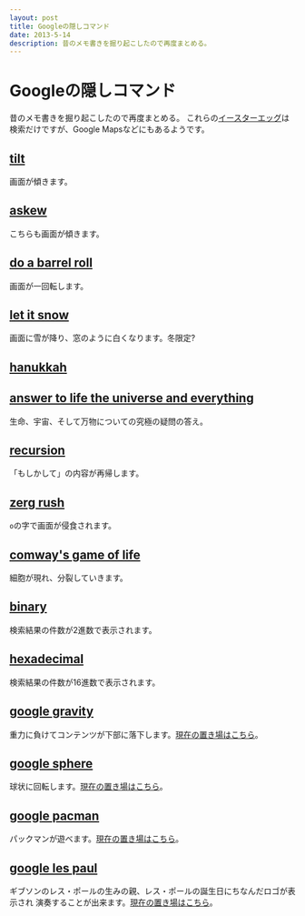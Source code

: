 ```yaml
---
layout: post
title: Googleの隠しコマンド
date: 2013-5-14
description: 昔のメモ書きを掘り起こしたので再度まとめる。
---
```


# Googleの隠しコマンド

昔のメモ書きを掘り起こしたので再度まとめる。
これらの[イースターエッグ](http://ja.wikipedia.org/wiki/イースターエッグ)は検索だけですが、Google Mapsなどにもあるようです。

## [tilt](https://www.google.co.jp/search?q=tilt)

画面が傾きます。

## [askew](https://www.google.co.jp/search?q=askew)

こちらも画面が傾きます。

## [do a barrel roll](https://www.google.co.jp/search?q=do%20a%20barrel%20roll)

画面が一回転します。

## [let it snow](https://www.google.co.jp/search?q=let%20it%20snow)

画面に雪が降り、窓のように白くなります。冬限定?

## [hanukkah](https://www.google.co.jp/search?q=hanukkah)

## [answer to life the universe and everything](https://www.google.co.jp/search?q=answer%20to%20life%20the%20universe%20and%20everything)

生命、宇宙、そして万物についての究極の疑問の答え。

## [recursion](https://www.google.com/search?q=recursion)

「もしかして」の内容が再帰します。

## [zerg rush](https://www.google.co.jp/search?q=zerg%20rush)

`o`の字で画面が侵食されます。

## [comway's game of life](https://www.google.com/search?q=conway's+game+of+life)

細胞が現れ、分裂していきます。

## [binary](https://www.google.co.jp/search?q=binary)

検索結果の件数が2進数で表示されます。

## [hexadecimal](https://www.google.co.jp/search?q=hexadecimal)

検索結果の件数が16進数で表示されます。

## [google gravity](https://www.google.co.jp/search?q=google%20gravity)

重力に負けてコンテンツが下部に落下します。[現在の置き場はこちら](http://www.mrdoob.com/projects/chromeexperiments/google-gravity/)。

## [google sphere](https://www.google.co.jp/search?q=google%20sphere)

球状に回転します。[現在の置き場はこちら](http://www.mrdoob.com/projects/chromeexperiments/google-sphere/)。

## [google pacman](https://www.google.co.jp/search?q=google%20pacman)

パックマンが遊べます。[現在の置き場はこちら](http://www.google.com/doodles/30th-anniversary-of-pac-man)。

## [google les paul](https://www.google.co.jp/search?q=google%20les%20paul)

ギブソンのレス・ポールの生みの親、レス・ポールの誕生日にちなんだロゴが表示され
演奏することが出来ます。[現在の置き場はこちら](http://www.google.com/logos/2011/lespaul.html)。
